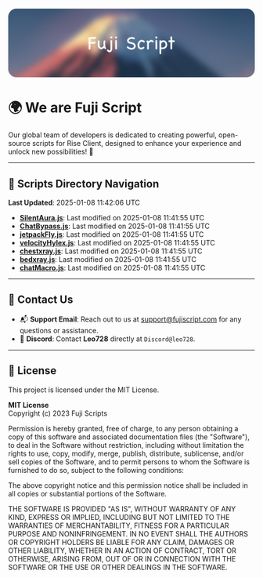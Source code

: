 ![Banner](.github/b.webp)

# 🌍 **We are Fuji Script**

Our global team of developers is dedicated to creating powerful, open-source scripts for Rise Client, designed to enhance your experience and unlock new possibilities! 🌟

---
<!-- SCRIPTS_NAVIGATION_START -->
## 📂 **Scripts Directory Navigation**

**Last Updated**: 2025-01-08 11:42:06 UTC

- **[SilentAura.js](scripts/SilentAura.js)**: Last modified on 2025-01-08 11:41:55 UTC
- **[ChatBypass.js](scripts/ChatBypass.js)**: Last modified on 2025-01-08 11:41:55 UTC
- **[jetpackFly.js](scripts/jetpackFly.js)**: Last modified on 2025-01-08 11:41:55 UTC
- **[velocityHylex.js](scripts/velocityHylex.js)**: Last modified on 2025-01-08 11:41:55 UTC
- **[chestxray.js](scripts/chestxray.js)**: Last modified on 2025-01-08 11:41:55 UTC
- **[bedxray.js](scripts/bedxray.js)**: Last modified on 2025-01-08 11:41:55 UTC
- **[chatMacro.js](scripts/chatMacro.js)**: Last modified on 2025-01-08 11:41:55 UTC

<!-- SCRIPTS_NAVIGATION_END -->

---

## 💬 **Contact Us**  
- 📬 **Support Email**: Reach out to us at [support@fujiscript.com](mailto:support@fujiscript.com) for any questions or assistance.  
- 💬 **Discord**: Contact **Leo728** directly at `Discord@leo728`.

---

## 📜 **License**

This project is licensed under the MIT License.  

**MIT License**  
Copyright (c) 2023 Fuji Scripts  

Permission is hereby granted, free of charge, to any person obtaining a copy of this software and associated documentation files (the "Software"), to deal in the Software without restriction, including without limitation the rights to use, copy, modify, merge, publish, distribute, sublicense, and/or sell copies of the Software, and to permit persons to whom the Software is furnished to do so, subject to the following conditions:  

The above copyright notice and this permission notice shall be included in all copies or substantial portions of the Software.  

THE SOFTWARE IS PROVIDED "AS IS", WITHOUT WARRANTY OF ANY KIND, EXPRESS OR IMPLIED, INCLUDING BUT NOT LIMITED TO THE WARRANTIES OF MERCHANTABILITY, FITNESS FOR A PARTICULAR PURPOSE AND NONINFRINGEMENT. IN NO EVENT SHALL THE AUTHORS OR COPYRIGHT HOLDERS BE LIABLE FOR ANY CLAIM, DAMAGES OR OTHER LIABILITY, WHETHER IN AN ACTION OF CONTRACT, TORT OR OTHERWISE, ARISING FROM, OUT OF OR IN CONNECTION WITH THE SOFTWARE OR THE USE OR OTHER DEALINGS IN THE SOFTWARE.  
